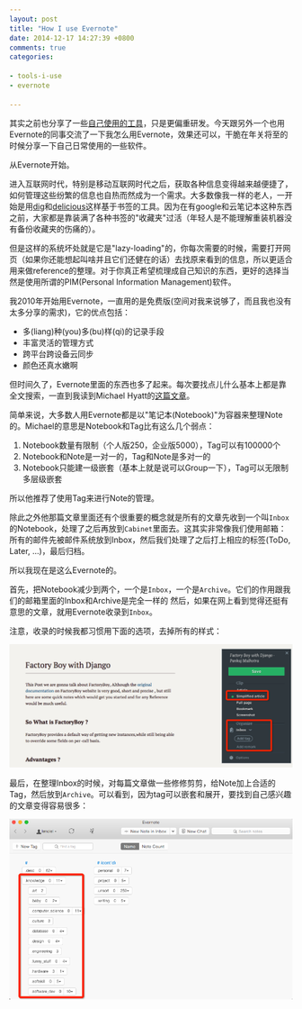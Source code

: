 ```yaml
---
layout: post
title: "How I use Evernote"
date: 2014-12-17 14:27:39 +0800
comments: true
categories:

- tools-i-use
- evernote

---
```



其实之前也分享了一些[自己使用的工具](http://lenciel.cn/blog/categories/tools-i-use/)，只是更偏重研发。今天跟另外一个也用Evernote的同事交流了一下我怎么用Evernote，效果还可以，干脆在年关将至的时候分享一下自己日常使用的一些软件。

从Evernote开始。

进入互联网时代，特别是移动互联网时代之后，获取各种信息变得越来越便捷了，如何管理这些纷繁的信息也自热而然成为一个需求。大多数像我一样的老人，一开始是用[dig](https://digg.com/)和[delicious](https://delicious.com/)这样基于书签的工具。因为在有google和云笔记本这种东西之前，大家都是靠装满了各种书签的"收藏夹"过活（年轻人是不能理解重装机器没有备份收藏夹的伤痛的）。

但是这样的系统坏处就是它是"lazy-loading"的，你每次需要的时候，需要打开网页（如果你还能想起叫啥并且它们还健在的话）去找原来看到的信息，所以更适合用来做reference的整理。对于你真正希望梳理成自己知识的东西，更好的选择当然是使用所谓的PIM(Personal Information Management)软件。

我2010年开始用Evernote，一直用的是免费版(空间对我来说够了，而且我也没有太多分享的需求)，它的优点包括：

* 多(liang)种(you)多(bu)样(qi)的记录手段
* 丰富灵活的管理方式
* 跨平台跨设备云同步
* 颜色还真水嫩啊

但时间久了，Evernote里面的东西也多了起来。每次要找点儿什么基本上都是靠全文搜索，一直到我读到Michael Hyatt的[这篇文章](http://michaelhyatt.com/evernote-tags.html)。

简单来说，大多数人用Evernote都是以"笔记本(Notebook)"为容器来整理Note的。Michael的意思是Notebook和Tag比有这么几个弱点：

1. Notebook数量有限制（个人版250，企业版5000），Tag可以有100000个
2. Notebook和Note是一对一的，Tag和Note是多对一的
3. Notebook只能建一级嵌套（基本上就是说可以Group一下），Tag可以无限制多层级嵌套

所以他推荐了使用Tag来进行Note的管理。

除此之外他那篇文章里面还有个很重要的概念就是所有的文章先收到一个叫`Inbox`的Notebook，处理了之后再放到`Cabinet`里面去。这其实非常像我们使用邮箱：所有的邮件先被邮件系统放到Inbox，然后我们处理了之后打上相应的标签(ToDo, Later, ...)，最后归档。

所以我现在是这么Evernote的。

首先，把Notebook减少到两个，一个是`Inbox`，一个是`Archive`。它们的作用跟我们的邮箱里面的Inbox和Archive是完全一样的
然后，如果在网上看到觉得还挺有意思的文章，就用Evernote收录到`Inbox`。

注意，收录的时候我都习惯用下面的选项，去掉所有的样式：

![Evernote Clipper](/downloads/images/2014_12/evernote_chrome_clipper.png "Evernote Clipper")

最后，在整理Inbox的时候，对每篇文章做一些修修剪剪，给Note加上合适的Tag，然后放到`Archive`。可以看到，因为tag可以嵌套和展开，要找到自己感兴趣的文章变得容易很多：

![Evernote Clipper](/downloads/images/2014_12/evernote_nested_tags.png "Evernote Clipper")



